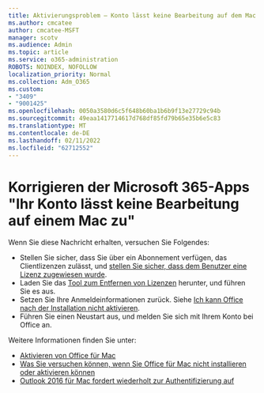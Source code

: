 ```yaml
---
title: Aktivierungsproblem – Konto lässt keine Bearbeitung auf dem Mac zu
ms.author: cmcatee
author: cmcatee-MSFT
manager: scotv
ms.audience: Admin
ms.topic: article
ms.service: o365-administration
ROBOTS: NOINDEX, NOFOLLOW
localization_priority: Normal
ms.collection: Adm_O365
ms.custom:
- "3409"
- "9001425"
ms.openlocfilehash: 0050a3580d6c5f648b60ba1b6b9f13e27729c94b
ms.sourcegitcommit: 49eaa1417714617d768df85fd79b65e35b6e5c83
ms.translationtype: MT
ms.contentlocale: de-DE
ms.lasthandoff: 02/11/2022
ms.locfileid: "62712552"
---
```

# <a name="fixing-the-microsoft-365-apps-your-account-doesnt-allow-editing-on-a-mac-message"></a>Korrigieren der Microsoft 365-Apps "Ihr Konto lässt keine Bearbeitung auf einem Mac zu"

Wenn Sie diese Nachricht erhalten, versuchen Sie Folgendes:

- Stellen Sie sicher, dass Sie über ein Abonnement verfügen, das Clientlizenzen zulässt, und [stellen Sie sicher, dass dem Benutzer eine Lizenz zugewiesen wurde](https://docs.microsoft.com/microsoft-365/admin/add-users/add-users). 
- Laden Sie das [Tool zum Entfernen von Lizenzen](https://support.office.com/article/how-to-remove-office-license-files-on-a-mac-b032c0f6-a431-4dad-83a9-6b727c03b193) herunter, und führen Sie es aus.
- Setzen Sie Ihre Anmeldeinformationen zurück. Siehe [Ich kann Office nach der Installation nicht aktivieren](https://support.office.com/article/5efba2b4-b1e6-4e5f-bf3c-6ab945d03dea#bkmk_cantactivate).
- Führen Sie einen Neustart aus, und melden Sie sich mit Ihrem Konto bei Office an.

Weitere Informationen finden Sie unter:
- [Aktivieren von Office für Mac](https://support.office.com/article/activate-office-for-mac-7f6646b1-bb14-422a-9ad4-a53410fcefb2)
- [Was Sie versuchen können, wenn Sie Office für Mac nicht installieren oder aktivieren können](https://support.office.com/article/5efba2b4-b1e6-4e5f-bf3c-6ab945d03dea#picktab=activation)
- [Outlook 2016 für Mac fordert wiederholt zur Authentifizierung auf](https://docs.microsoft.com/outlook/troubleshoot/sign-in/repeated-prompts-authentication)